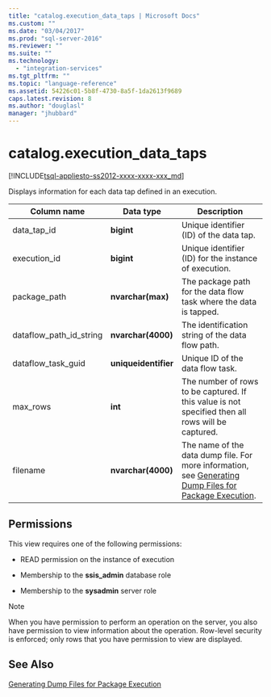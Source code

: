 ```yaml
---
title: "catalog.execution_data_taps | Microsoft Docs"
ms.custom: ""
ms.date: "03/04/2017"
ms.prod: "sql-server-2016"
ms.reviewer: ""
ms.suite: ""
ms.technology: 
  - "integration-services"
ms.tgt_pltfrm: ""
ms.topic: "language-reference"
ms.assetid: 54226c01-5b8f-4730-8a5f-1da2613f9689
caps.latest.revision: 8
ms.author: "douglasl"
manager: "jhubbard"
---
```

# catalog.execution_data_taps
[!INCLUDE[tsql-appliesto-ss2012-xxxx-xxxx-xxx_md](../../../integration-services/system/stored-procedures/includes/tsql-appliesto-ss2012-xxxx-xxxx-xxx-md.md)]

  Displays information for each data tap defined in an execution.  
  
|Column name|Data type|Description|  
|-----------------|---------------|-----------------|  
|data_tap_id|**bigint**|Unique identifier (ID) of the data tap.|  
|execution_id|**bigint**|Unique identifier (ID) for the instance of execution.|  
|package_path|**nvarchar(max)**|The package path for the data flow task where the data is tapped.|  
|dataflow_path_id_string|**nvarchar(4000)**|The identification string of the data flow path.|  
|dataflow_task_guid|**uniqueidentifier**|Unique ID of the data flow task.|  
|max_rows|**int**|The number of rows to be captured. If this value is not specified then all rows will be captured.|  
|filename|**nvarchar(4000)**|The name of the data dump file. For more information, see [Generating Dump Files for Package Execution](../../../integration-services/troubleshooting/generating-dump-files-for-package-execution.md).|  
  
## Permissions  
 This view requires one of the following permissions:  
  
-   READ permission on the instance of execution  
  
-   Membership to the **ssis_admin** database role  
  
-   Membership to the **sysadmin** server role  
  
> [!NOTE]  
>  When you have permission to perform an operation on the server, you also have permission to view information about the operation. Row-level security is enforced; only rows that you have permission to view are displayed.  
  
## See Also  
 [Generating Dump Files for Package Execution](../../../integration-services/troubleshooting/generating-dump-files-for-package-execution.md)  
  
  